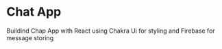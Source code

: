 # Chat App

Buildind Chap App with React using Chakra Ui for styling and Firebase for message storing
